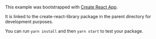 This example was bootstrapped with [Create React App](https://github.com/facebook/create-react-app).

It is linked to the create-react-library package in the parent directory for development purposes.

You can run `yarn install` and then `yarn start` to test your package.
